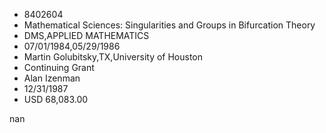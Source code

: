 
* 8402604
* Mathematical Sciences: Singularities and Groups in Bifurcation Theory
* DMS,APPLIED MATHEMATICS
* 07/01/1984,05/29/1986
* Martin Golubitsky,TX,University of Houston
* Continuing Grant
* Alan Izenman
* 12/31/1987
* USD 68,083.00

nan
